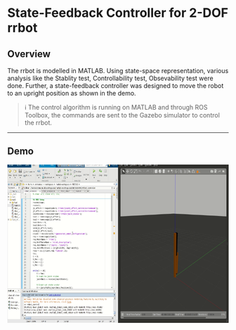 # State-Feedback Controller for 2-DOF rrbot

## Overview
The rrbot is modelled in MATLAB. Using state-space representation, various analysis like the Stablity test, Controllability test, Obsevability test were done. Further, a state-feedback controller was designed to move the robot to an upright position as shown in the demo. 

> :information_source: The control algorithm is running on MATLAB and through ROS Toolbox, the commands are sent to the Gazebo simulator to control the rrbot.

---
## Demo
<p float="left">
  <img src="media/rrbot_control.gif" height="360" width="672" />
</p>


<!--
---
## High Level View

<p float="left">
  <img src="media/5_Classes.png" width="480" />
</p>



---
## Building

To build from source, clone the latest version from this repository into your catkin workspace and compile the package using

	```bash
	$ cd catkin_workspace/src
	$ git clone https://github.com/emmanuel-logy/motion_planning_algorithms.git
	$ cd ..
	$ catkin_make
	```


---
## Usage

Yet to add . . . 
	
	
---
    
    
---
## For further explanation

Please refer to the docs/Emmanuel_Report.pdf for more detailed explanation
	
	
---
-->
